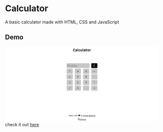 # Calculator

A basic calculator made with HTML, CSS and JavaScript


## Demo

![Calculator](https://github.com/RamejaAyush/calculator/blob/master/media/ss.png?raw=true)
check it out <a href="https://ramejaayush.github.io/calculator/">here</a>

